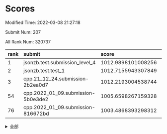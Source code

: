 # Scores

Modified Time: 2022-03-08 21:27:18

Submit Num: 207

All Rank Num: 320737

| rank |               submit               |       score        |       sigma        | pk_num |
| :--- | :--------------------------------- | :----------------- | :----------------- | :----- |
| 1    | jsonzb.test.submission_level_4     | 1012.9898101008256 | 0.8062521091440448 | 6199   |
| 2    | jsonzb.test.test_1                 | 1012.7155943307849 | 0.8008640942556443 | 6198   |
| 3    | cpp.21_12_24.submission-2b2ea0d7   | 1012.2193004538744 | 0.7873926273840799 | 6197   |
| 54   | cpp.2022_01_09.submission-5b0e3de2 | 1005.6598267159328 | 0.7390354922786018 | 6196   |
| 76   | cpp.2022_01_09.submission-816672bd | 1003.4868393298312 | 0.7028019858929222 | 6196   |


<details>
<summary>全部</summary>

| rank |                 submit                 |       score        |       sigma        | pk_num |
| :--- | :------------------------------------- | :----------------- | :----------------- | :----- |
| 1    | jsonzb.test.submission_level_4         | 1012.9898101008256 | 0.8062521091440448 | 6199   |
| 2    | jsonzb.test.test_1                     | 1012.7155943307849 | 0.8008640942556443 | 6198   |
| 3    | cpp.21_12_24.submission-2b2ea0d7       | 1012.2193004538744 | 0.7873926273840799 | 6197   |
| 4    | gobigger.level_3.submission_level_3_45 | 1012.0888925360326 | 0.7769247383476421 | 6193   |
| 5    | gobigger.level_3.submission_level_3_5  | 1011.4437741789258 | 0.778106602458075  | 6201   |
| 6    | gobigger.level_3.submission_level_3_38 | 1011.1154531548043 | 0.7777636309912501 | 6196   |
| 7    | gobigger.level_3.submission_level_3_26 | 1011.0780796152864 | 0.7714913425227268 | 6196   |
| 8    | gobigger.level_3.submission_level_3_17 | 1010.896423544656  | 0.7648570697524335 | 6198   |
| 9    | gobigger.level_3.submission_level_3_48 | 1010.8867348554123 | 0.767058888719887  | 6199   |
| 10   | gobigger.level_3.submission_level_3_18 | 1010.8191913034425 | 0.7843139696790409 | 6201   |
| 11   | gobigger.level_3.submission_level_3_8  | 1010.7613597470416 | 0.7610019544601471 | 6196   |
| 12   | gobigger.level_3.submission_level_3_6  | 1010.6670662636097 | 0.7649634893657019 | 6200   |
| 13   | gobigger.level_3.submission_level_3_39 | 1010.6407175260654 | 0.7836595206270662 | 6200   |
| 14   | gobigger.level_3.submission_level_3_37 | 1010.6260755435031 | 0.7288204322525041 | 6200   |
| 15   | gobigger.level_3.submission_level_3_24 | 1010.5825874391444 | 0.7706786955740862 | 6191   |
| 16   | gobigger.level_3.submission_level_3_15 | 1010.463863271387  | 0.7611199772741096 | 6197   |
| 17   | gobigger.level_3.submission_level_3_46 | 1010.428561235945  | 0.7567568397092828 | 6195   |
| 18   | gobigger.level_3.submission_level_3_47 | 1010.3470735103414 | 0.7777332638162292 | 6199   |
| 19   | gobigger.level_3.submission_level_3_41 | 1010.3253073395242 | 0.743958440111217  | 6199   |
| 20   | gobigger.level_3.submission_level_3_4  | 1010.2962371417891 | 0.7542158684275466 | 6197   |
| 21   | gobigger.level_3.submission_level_3_49 | 1010.2958365913744 | 0.7659365650040519 | 6200   |
| 22   | gobigger.level_3.submission_level_3_13 | 1010.2907869547197 | 0.7571162023954917 | 6196   |
| 23   | gobigger.level_3.submission_level_3_1  | 1010.2288505697875 | 0.7734129571159235 | 6196   |
| 24   | gobigger.level_3.submission_level_3_44 | 1010.1924437165877 | 0.7579463426048106 | 6197   |
| 25   | gobigger.level_3.submission_level_3_27 | 1010.1705299945008 | 0.7722743506132338 | 6195   |
| 26   | gobigger.level_3.submission_level_3_9  | 1010.1599105347149 | 0.7495552558793801 | 6203   |
| 27   | gobigger.level_3.submission_level_3_19 | 1010.1118901271478 | 0.7516402565558619 | 6197   |
| 28   | gobigger.level_3.submission_level_3_43 | 1010.0742626647474 | 0.7800216687414886 | 6203   |
| 29   | gobigger.level_3.submission_level_3_2  | 1009.9978321029811 | 0.7527826204684699 | 6198   |
| 30   | gobigger.level_3.submission_level_3_22 | 1009.9552445336218 | 0.7484512587362179 | 6189   |
| 31   | gobigger.level_3.submission_level_3_14 | 1009.9422408104298 | 0.7795537923589928 | 6200   |
| 32   | gobigger.level_3.submission_level_3_34 | 1009.9186473018933 | 0.756000263904037  | 6195   |
| 33   | gobigger.level_3.submission_level_3_3  | 1009.8482543502673 | 0.7492311507875914 | 6198   |
| 34   | gobigger.level_3.submission_level_3_23 | 1009.7994241803967 | 0.740222019247103  | 6193   |
| 35   | gobigger.level_3.submission_level_3_33 | 1009.6976439321235 | 0.7510107936339511 | 6199   |
| 36   | gobigger.level_3.submission_level_3_30 | 1009.6590719180671 | 0.7621949641415424 | 6202   |
| 37   | gobigger.level_3.submission_level_3_28 | 1009.4879692036227 | 0.754407053194083  | 6201   |
| 38   | gobigger.level_3.submission_level_3_10 | 1009.4040297249331 | 0.7511900859088999 | 6200   |
| 39   | gobigger.level_3.submission_level_3_31 | 1009.2818710202614 | 0.7482368088439354 | 6199   |
| 40   | gobigger.level_3.submission_level_3_21 | 1009.2433999900371 | 0.7451179238302353 | 6197   |
| 41   | gobigger.level_3.submission_level_3_20 | 1009.1907442948695 | 0.7532930635702821 | 6197   |
| 42   | gobigger.level_3.submission_level_3_0  | 1009.0867928589671 | 0.7557410099558676 | 6201   |
| 43   | gobigger.level_3.submission_level_3_11 | 1009.0391392686684 | 0.7587631624199022 | 6193   |
| 44   | gobigger.level_3.submission_level_3_36 | 1008.851940309052  | 0.7493731797973803 | 6200   |
| 45   | gobigger.level_3.submission_level_3_7  | 1008.8174674464383 | 0.7340362287726099 | 6201   |
| 46   | gobigger.level_3.submission_level_3_35 | 1008.8030324275335 | 0.7463251114573781 | 6200   |
| 47   | gobigger.level_3.submission_level_3_29 | 1008.6542187291067 | 0.7415381484240117 | 6200   |
| 48   | gobigger.level_3.submission_level_3_12 | 1008.6236570472065 | 0.7402026273297975 | 6199   |
| 49   | gobigger.level_3.submission_level_3_42 | 1008.4543302790343 | 0.7545518834498272 | 6199   |
| 50   | gobigger.level_3.submission_level_3_32 | 1008.4001700286261 | 0.750459942735479  | 6198   |
| 51   | gobigger.level_3.submission_level_3_25 | 1008.3492845911535 | 0.746105409801856  | 6197   |
| 52   | gobigger.level_3.submission_level_3_40 | 1008.2099868806108 | 0.7659884836645793 | 6195   |
| 53   | gobigger.level_3.submission_level_3_16 | 1008.1399931862858 | 0.7456018084044908 | 6197   |
| 54   | cpp.2022_01_09.submission-5b0e3de2     | 1005.6598267159328 | 0.7390354922786018 | 6196   |
| 55   | gobigger.level_1.submission_level_1_29 | 1005.1885913359879 | 0.7117642784358111 | 6198   |
| 56   | gobigger.level_1.submission_level_1_5  | 1005.1712531409805 | 0.7225527901789273 | 6196   |
| 57   | gobigger.level_1.submission_level_1_46 | 1004.8895935533869 | 0.7174966436735479 | 6196   |
| 58   | gobigger.level_1.submission_level_1_38 | 1004.6124267754388 | 0.7013493844958957 | 6198   |
| 59   | gobigger.level_1.submission_level_1_17 | 1004.5412708859948 | 0.7245364417677724 | 6199   |
| 60   | gobigger.level_1.submission_level_1_3  | 1004.4493043135531 | 0.7202495954410882 | 6196   |
| 61   | gobigger.level_1.submission_level_1_47 | 1004.4310871946374 | 0.7168509624479108 | 6202   |
| 62   | gobigger.level_1.submission_level_1_33 | 1004.2749069966395 | 0.7067215551525359 | 6196   |
| 63   | gobigger.level_1.submission_level_1_4  | 1003.9285495402378 | 0.717813671313748  | 6195   |
| 64   | gobigger.level_1.submission_level_1_32 | 1003.918352516953  | 0.7156887515988473 | 6197   |
| 65   | gobigger.level_1.submission_level_1_36 | 1003.7996229567311 | 0.7336572936352824 | 6192   |
| 66   | gobigger.level_1.submission_level_1_22 | 1003.7646413811332 | 0.7164619783845756 | 6199   |
| 67   | gobigger.level_1.submission_level_1_8  | 1003.7508926725022 | 0.708236660277149  | 6194   |
| 68   | gobigger.level_1.submission_level_1_14 | 1003.7390594858373 | 0.7205750911984029 | 6201   |
| 69   | gobigger.level_1.submission_level_1_49 | 1003.6678561486272 | 0.7055492717998191 | 6195   |
| 70   | gobigger.level_1.submission_level_1_7  | 1003.6504537772074 | 0.7274703520101872 | 6194   |
| 71   | gobigger.level_1.submission_level_1_1  | 1003.6428586581231 | 0.7117853716951577 | 6201   |
| 72   | gobigger.level_1.submission_level_1_31 | 1003.6171139243918 | 0.7137374267322188 | 6197   |
| 73   | gobigger.level_1.submission_level_1_34 | 1003.5891510569213 | 0.7204137967862851 | 6194   |
| 74   | gobigger.level_1.submission_level_1_18 | 1003.5278387049146 | 0.7184841324770129 | 6196   |
| 75   | gobigger.level_1.submission_level_1_19 | 1003.5134891611333 | 0.7149614962727187 | 6201   |
| 76   | cpp.2022_01_09.submission-816672bd     | 1003.4868393298312 | 0.7028019858929222 | 6196   |
| 77   | gobigger.level_1.submission_level_1_24 | 1003.4242082063314 | 0.7274275249959951 | 6192   |
| 78   | gobigger.level_1.submission_level_1_13 | 1003.4093819895471 | 0.7191910705161936 | 6195   |
| 79   | gobigger.level_1.submission_level_1_25 | 1003.3377445430003 | 0.7205294168986666 | 6197   |
| 80   | gobigger.level_1.submission_level_1_37 | 1003.2948352716656 | 0.719642897290684  | 6194   |
| 81   | gobigger.level_1.submission_level_1_12 | 1003.2915407886024 | 0.7048407788368184 | 6200   |
| 82   | gobigger.level_1.submission_level_1_6  | 1003.2244674118338 | 0.712848594476943  | 6198   |
| 83   | gobigger.level_1.submission_level_1_35 | 1003.1646903819881 | 0.7110705248346564 | 6196   |
| 84   | gobigger.level_1.submission_level_1_20 | 1003.0529407491952 | 0.7138349356201177 | 6198   |
| 85   | gobigger.level_1.submission_level_1_28 | 1002.9612098443891 | 0.7295833742493495 | 6196   |
| 86   | gobigger.level_1.submission_level_1_40 | 1002.9030503500088 | 0.72303669253053   | 6195   |
| 87   | gobigger.level_1.submission_level_1_16 | 1002.8783174972652 | 0.7139113143425906 | 6199   |
| 88   | gobigger.level_1.submission_level_1_23 | 1002.7969921619668 | 0.7212930074218735 | 6193   |
| 89   | gobigger.level_1.submission_level_1_43 | 1002.7630837643324 | 0.7156456200537485 | 6203   |
| 90   | gobigger.level_1.submission_level_1_15 | 1002.697200161979  | 0.7166017856795882 | 6195   |
| 91   | gobigger.level_1.submission_level_1_30 | 1002.6912739009662 | 0.7129246792494679 | 6200   |
| 92   | gobigger.level_1.submission_level_1_21 | 1002.6665847935176 | 0.6993644585539683 | 6192   |
| 93   | gobigger.level_1.submission_level_1_42 | 1002.6020067953723 | 0.7144294323027777 | 6198   |
| 94   | gobigger.level_1.submission_level_1_26 | 1002.5916202354622 | 0.7159946956422194 | 6194   |
| 95   | gobigger.level_1.submission_level_1_45 | 1002.4978233412575 | 0.7122349032704943 | 6199   |
| 96   | gobigger.level_1.submission_level_1_9  | 1002.4552734274032 | 0.7124925051478996 | 6198   |
| 97   | gobigger.level_1.submission_level_1_27 | 1002.4546645311787 | 0.7135622554943197 | 6196   |
| 98   | gobigger.level_1.submission_level_1_2  | 1002.4399634135948 | 0.7151893567612125 | 6193   |
| 99   | gobigger.level_1.submission_level_1_10 | 1002.3201880949613 | 0.7254426878474876 | 6199   |
| 100  | gobigger.level_1.submission_level_1_41 | 1002.3180122078827 | 0.7159799127766545 | 6202   |
| 101  | gobigger.level_1.submission_level_1_11 | 1002.3110971419834 | 0.7131390185442582 | 6196   |
| 102  | gobigger.level_1.submission_level_1_39 | 1002.2856956815688 | 0.7196450537137304 | 6201   |
| 103  | gobigger.level_1.submission_level_1_44 | 1002.2228454344746 | 0.7214664066635108 | 6201   |
| 104  | gobigger.level_1.submission_level_1_0  | 1001.8163121110781 | 0.7175257635845173 | 6198   |
| 105  | gobigger.level_1.submission_level_1_48 | 1001.4360672710108 | 0.7070892896675876 | 6198   |
| 106  | gobigger.random.submission_random_39   | 997.318887137453   | 0.7035520998922214 | 6200   |
| 107  | gobigger.random.submission_random_15   | 997.2638274584109  | 0.7174708425689859 | 6200   |
| 108  | gobigger.random.submission_random_1    | 997.042322337648   | 0.7060104800861219 | 6198   |
| 109  | gobigger.random.submission_random_46   | 996.9949811377353  | 0.7015274953735954 | 6200   |
| 110  | gobigger.random.submission_random_28   | 996.7606911659427  | 0.6984988710508109 | 6198   |
| 111  | gobigger.random.submission_random_0    | 996.738603484044   | 0.7056739003229039 | 6202   |
| 112  | gobigger.random.submission_random_17   | 996.59528285194    | 0.7110989750392424 | 6201   |
| 113  | gobigger.random.submission_random_20   | 996.574925231963   | 0.7067015855643228 | 6194   |
| 114  | gobigger.random.submission_random_36   | 996.5748805215262  | 0.7207328061764079 | 6202   |
| 115  | gobigger.random.submission_random_32   | 996.4703708178798  | 0.7036714614929065 | 6196   |
| 116  | gobigger.random.submission_random_25   | 996.4454981699885  | 0.711687404709265  | 6196   |
| 117  | gobigger.random.submission_random_21   | 996.3823633878162  | 0.7163704894913396 | 6199   |
| 118  | gobigger.random.submission_random_31   | 996.3287869823731  | 0.7017258813026935 | 6194   |
| 119  | gobigger.random.submission_random_3    | 996.2935147769236  | 0.7116504394988281 | 6201   |
| 120  | gobigger.random.submission_random_29   | 996.262093818554   | 0.7204719751246992 | 6198   |
| 121  | gobigger.random.submission_random_4    | 996.2339586971021  | 0.7199667842950142 | 6200   |
| 122  | gobigger.random.submission_random_40   | 996.2120738033901  | 0.7059891086308139 | 6197   |
| 123  | gobigger.random.submission_random_35   | 996.1938600889124  | 0.7250885029256857 | 6203   |
| 124  | gobigger.random.submission_random_10   | 996.1873756501584  | 0.7063664250861066 | 6203   |
| 125  | gobigger.random.submission_random_49   | 996.1501707137575  | 0.7086844388266592 | 6202   |
| 126  | gobigger.random.submission_random_14   | 996.14053337798    | 0.7082389332431166 | 6196   |
| 127  | gobigger.random.submission_random_5    | 996.105876965883   | 0.7151666490363858 | 6194   |
| 128  | gobigger.random.submission_random_43   | 996.1011585068549  | 0.7003261960940766 | 6196   |
| 129  | gobigger.random.submission_random_47   | 996.0887087954496  | 0.7129279564859807 | 6198   |
| 130  | gobigger.random.submission_random_16   | 996.071191099693   | 0.7010643376548047 | 6195   |
| 131  | gobigger.random.submission_random_8    | 996.0579192121215  | 0.696287804398066  | 6194   |
| 132  | gobigger.random.submission_random_6    | 996.044507607088   | 0.7096767312092799 | 6195   |
| 133  | gobigger.random.submission_random_23   | 996.0322460509387  | 0.7120804890117791 | 6200   |
| 134  | gobigger.random.submission_random_30   | 995.9925013980808  | 0.729064251858378  | 6200   |
| 135  | gobigger.random.submission_random_34   | 995.9824258754226  | 0.7001984862058761 | 6201   |
| 136  | gobigger.random.submission_random_33   | 995.8577243003527  | 0.709614847293124  | 6202   |
| 137  | gobigger.random.submission_random_7    | 995.7889834734588  | 0.7096614500310483 | 6200   |
| 138  | gobigger.random.submission_random_26   | 995.6720137963214  | 0.7108217796807461 | 6195   |
| 139  | gobigger.random.submission_random_22   | 995.6617335499461  | 0.7122449068823798 | 6198   |
| 140  | gobigger.random.submission_random_48   | 995.624068598026   | 0.7204354658590929 | 6193   |
| 141  | gobigger.random.submission_random_12   | 995.584383455765   | 0.7037530460814854 | 6196   |
| 142  | gobigger.random.submission_random_11   | 995.5356748715709  | 0.6983369067814098 | 6202   |
| 143  | gobigger.random.submission_random_18   | 995.5256980157137  | 0.7168610779601622 | 6200   |
| 144  | gobigger.random.submission_random_13   | 995.4500810739876  | 0.7131464473628571 | 6196   |
| 145  | gobigger.random.submission_random_41   | 995.3998814101793  | 0.7060814186186886 | 6198   |
| 146  | gobigger.random.submission_random_42   | 995.2465859463974  | 0.7218032255586315 | 6200   |
| 147  | gobigger.random.submission_random_24   | 995.241897113631   | 0.7056293479811572 | 6196   |
| 148  | gobigger.random.submission_random_45   | 995.2032746807711  | 0.7258583573657231 | 6198   |
| 149  | gobigger.random.submission_random_37   | 995.198175439865   | 0.706297663476005  | 6195   |
| 150  | gobigger.random.submission_random_44   | 995.1936720310503  | 0.7166555794767766 | 6200   |
| 151  | gobigger.random.submission_random_19   | 995.1239699158335  | 0.7015860548879885 | 6199   |
| 152  | gobigger.random.submission_random_27   | 994.8873949904125  | 0.7055554597707321 | 6201   |
| 153  | gobigger.random.submission_random_9    | 994.7241846050147  | 0.7106598036236424 | 6197   |
| 154  | gobigger.random.submission_random_2    | 994.7082663250502  | 0.7354325458748154 | 6202   |
| 155  | gobigger.level_2.submission_level_2_15 | 994.2949099976986  | 0.7155790126586798 | 6195   |
| 156  | gobigger.random.submission_random_38   | 994.1981565676423  | 0.7230285300764563 | 6195   |
| 157  | gobigger.level_2.submission_level_2_25 | 994.1646108242318  | 0.7377820961899595 | 6196   |
| 158  | gobigger.level_2.submission_level_2_14 | 994.1210664185984  | 0.7206071126739427 | 6194   |
| 159  | gobigger.level_2.submission_level_2_30 | 993.9362710766877  | 0.7329839648213741 | 6198   |
| 160  | gobigger.level_2.submission_level_2_21 | 993.5329893032341  | 0.7378130967735579 | 6202   |
| 161  | gobigger.level_2.submission_level_2_26 | 993.4075507698632  | 0.7433825316971121 | 6195   |
| 162  | gobigger.level_2.submission_level_2_43 | 993.3419264831538  | 0.7425128273424181 | 6200   |
| 163  | gobigger.level_2.submission_level_2_18 | 993.2753533751498  | 0.746930125347083  | 6190   |
| 164  | gobigger.level_2.submission_level_2_13 | 993.1803895766117  | 0.7382248247392673 | 6200   |
| 165  | gobigger.level_2.submission_level_2_3  | 993.1360443254936  | 0.7315116657558882 | 6196   |
| 166  | gobigger.level_2.submission_level_2_32 | 993.1053340850503  | 0.7347031899815325 | 6192   |
| 167  | gobigger.level_2.submission_level_2_11 | 993.0365261624192  | 0.7521087444423449 | 6199   |
| 168  | gobigger.level_2.submission_level_2_48 | 992.776523646635   | 0.7419568996284466 | 6204   |
| 169  | gobigger.level_2.submission_level_2_22 | 992.6828947256845  | 0.7440065697586357 | 6201   |
| 170  | gobigger.level_2.submission_level_2_8  | 992.6749461209012  | 0.7211400410268536 | 6201   |
| 171  | gobigger.level_2.submission_level_2_44 | 992.6714496614237  | 0.7303500640139364 | 6200   |
| 172  | gobigger.level_2.submission_level_2_38 | 992.6414913055863  | 0.7348855661321836 | 6199   |
| 173  | gobigger.level_2.submission_level_2_36 | 992.5954104634133  | 0.7454201813516557 | 6196   |
| 174  | gobigger.level_2.submission_level_2_16 | 992.594756735515   | 0.7397548078386172 | 6194   |
| 175  | gobigger.level_2.submission_level_2_4  | 992.5167214800824  | 0.7372490175182349 | 6198   |
| 176  | gobigger.level_2.submission_level_2_9  | 992.3926840143365  | 0.7441046466466744 | 6199   |
| 177  | gobigger.level_2.submission_level_2_34 | 992.3467645131851  | 0.7342463374123924 | 6202   |
| 178  | gobigger.level_2.submission_level_2_42 | 992.3340104561557  | 0.7410702208756024 | 6198   |
| 179  | gobigger.level_2.submission_level_2_37 | 992.3300079961917  | 0.73937020008597   | 6202   |
| 180  | gobigger.level_2.submission_level_2_31 | 992.3202713710414  | 0.739708913101083  | 6200   |
| 181  | gobigger.level_2.submission_level_2_2  | 992.2992742343355  | 0.7291816355508284 | 6199   |
| 182  | gobigger.level_2.submission_level_2_35 | 992.2572736464119  | 0.7539625100684239 | 6198   |
| 183  | gobigger.level_2.submission_level_2_49 | 992.244770036915   | 0.7567985774621692 | 6201   |
| 184  | gobigger.level_2.submission_level_2_5  | 992.2371043996354  | 0.741477065217695  | 6196   |
| 185  | gobigger.level_2.submission_level_2_20 | 992.1533002993037  | 0.7458155381107826 | 6199   |
| 186  | gobigger.level_2.submission_level_2_24 | 992.1035820319224  | 0.73335065717594   | 6196   |
| 187  | gobigger.level_2.submission_level_2_46 | 992.0809903002544  | 0.7456636437203972 | 6197   |
| 188  | gobigger.level_2.submission_level_2_33 | 992.074109344138   | 0.7344937143365959 | 6197   |
| 189  | gobigger.level_2.submission_level_2_10 | 992.0503750094648  | 0.7419021459962194 | 6199   |
| 190  | gobigger.level_2.submission_level_2_19 | 992.0440522657874  | 0.755403815547421  | 6199   |
| 191  | gobigger.level_2.submission_level_2_27 | 991.9474294704906  | 0.7403158121842267 | 6195   |
| 192  | gobigger.level_2.submission_level_2_1  | 991.7240563154469  | 0.7292657392141181 | 6200   |
| 193  | gobigger.level_2.submission_level_2_17 | 991.6920145362292  | 0.7548204646546631 | 6196   |
| 194  | gobigger.level_2.submission_level_2_40 | 991.6043925874843  | 0.7433521529291635 | 6203   |
| 195  | gobigger.level_2.submission_level_2_23 | 991.5858994734837  | 0.7523249578869902 | 6198   |
| 196  | gobigger.level_2.submission_level_2_47 | 991.2347438152519  | 0.7752046527673985 | 6191   |
| 197  | gobigger.level_2.submission_level_2_29 | 991.1932888620084  | 0.7699478672557925 | 6200   |
| 198  | gobigger.level_2.submission_level_2_7  | 991.036697442002   | 0.7388081809258643 | 6196   |
| 199  | gobigger.level_2.submission_level_2_0  | 991.0219967177595  | 0.7603407212076427 | 6196   |
| 200  | gobigger.level_2.submission_level_2_28 | 991.0216440073084  | 0.7594287338449244 | 6203   |
| 201  | gobigger.level_2.submission_level_2_6  | 990.8673292528321  | 0.7753022914109138 | 6202   |
| 202  | gobigger.level_2.submission_level_2_12 | 990.6662609902935  | 0.7635076022577703 | 6196   |
| 203  | gobigger.level_2.submission_level_2_41 | 990.531829203849   | 0.767278662725793  | 6200   |
| 204  | gobigger.level_2.submission_level_2_39 | 990.3073711374357  | 0.7631768790679274 | 6200   |
| 205  | gobigger.level_2.submission_level_2_45 | 989.483849174911   | 0.7803523856087267 | 6198   |
| 206  | gobigger.none.submission_none_0        | 979.1313893472263  | 1.2566946832416535 | 6199   |
| 207  | gobigger.none.submission_none_1        | 976.2656363743224  | 1.3634592102328214 | 6198   |

</details>